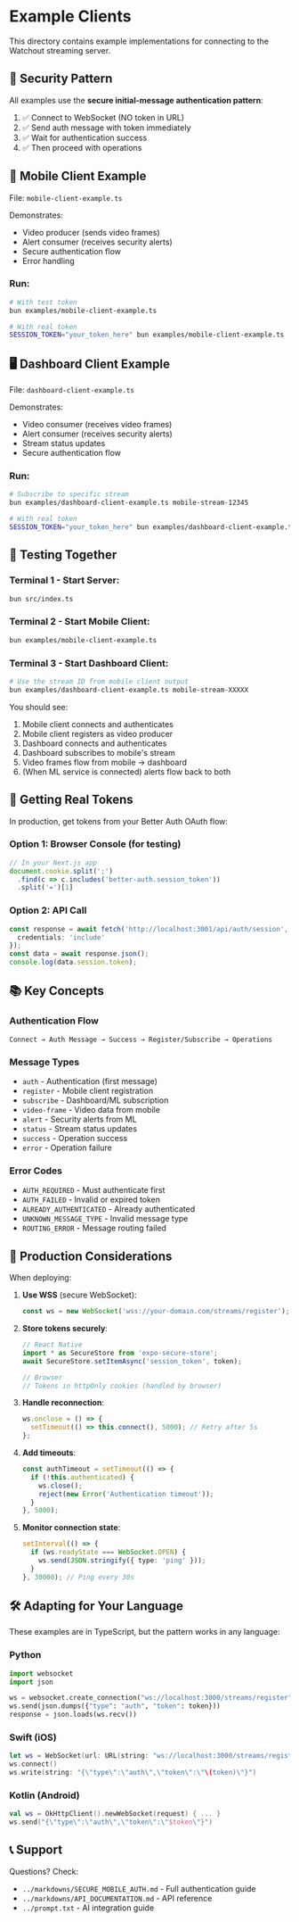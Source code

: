 # Example Clients

This directory contains example implementations for connecting to the Watchout streaming server.

## 🔐 Security Pattern

All examples use the **secure initial-message authentication pattern**:

1. ✅ Connect to WebSocket (NO token in URL)
2. ✅ Send auth message with token immediately
3. ✅ Wait for authentication success
4. ✅ Then proceed with operations

## 📱 Mobile Client Example

File: `mobile-client-example.ts`

Demonstrates:
- Video producer (sends video frames)
- Alert consumer (receives security alerts)
- Secure authentication flow
- Error handling

### Run:
```bash
# With test token
bun examples/mobile-client-example.ts

# With real token
SESSION_TOKEN="your_token_here" bun examples/mobile-client-example.ts
```

## 🖥️ Dashboard Client Example

File: `dashboard-client-example.ts`

Demonstrates:
- Video consumer (receives video frames)
- Alert consumer (receives security alerts)
- Stream status updates
- Secure authentication flow

### Run:
```bash
# Subscribe to specific stream
bun examples/dashboard-client-example.ts mobile-stream-12345

# With real token
SESSION_TOKEN="your_token_here" bun examples/dashboard-client-example.ts mobile-stream-12345
```

## 🧪 Testing Together

### Terminal 1 - Start Server:
```bash
bun src/index.ts
```

### Terminal 2 - Start Mobile Client:
```bash
bun examples/mobile-client-example.ts
```

### Terminal 3 - Start Dashboard Client:
```bash
# Use the stream ID from mobile client output
bun examples/dashboard-client-example.ts mobile-stream-XXXXX
```

You should see:
1. Mobile client connects and authenticates
2. Mobile client registers as video producer
3. Dashboard connects and authenticates
4. Dashboard subscribes to mobile's stream
5. Video frames flow from mobile → dashboard
6. (When ML service is connected) alerts flow back to both

## 🔑 Getting Real Tokens

In production, get tokens from your Better Auth OAuth flow:

### Option 1: Browser Console (for testing)
```javascript
// In your Next.js app
document.cookie.split(';')
  .find(c => c.includes('better-auth.session_token'))
  .split('=')[1]
```

### Option 2: API Call
```typescript
const response = await fetch('http://localhost:3001/api/auth/session', {
  credentials: 'include'
});
const data = await response.json();
console.log(data.session.token);
```

## 📚 Key Concepts

### Authentication Flow
```
Connect → Auth Message → Success → Register/Subscribe → Operations
```

### Message Types
- `auth` - Authentication (first message)
- `register` - Mobile client registration
- `subscribe` - Dashboard/ML subscription
- `video-frame` - Video data from mobile
- `alert` - Security alerts from ML
- `status` - Stream status updates
- `success` - Operation success
- `error` - Operation failure

### Error Codes
- `AUTH_REQUIRED` - Must authenticate first
- `AUTH_FAILED` - Invalid or expired token
- `ALREADY_AUTHENTICATED` - Already authenticated
- `UNKNOWN_MESSAGE_TYPE` - Invalid message type
- `ROUTING_ERROR` - Message routing failed

## 🚀 Production Considerations

When deploying:

1. **Use WSS** (secure WebSocket):
   ```typescript
   const ws = new WebSocket('wss://your-domain.com/streams/register');
   ```

2. **Store tokens securely**:
   ```typescript
   // React Native
   import * as SecureStore from 'expo-secure-store';
   await SecureStore.setItemAsync('session_token', token);
   
   // Browser
   // Tokens in httpOnly cookies (handled by browser)
   ```

3. **Handle reconnection**:
   ```typescript
   ws.onclose = () => {
     setTimeout(() => this.connect(), 5000); // Retry after 5s
   };
   ```

4. **Add timeouts**:
   ```typescript
   const authTimeout = setTimeout(() => {
     if (!this.authenticated) {
       ws.close();
       reject(new Error('Authentication timeout'));
     }
   }, 5000);
   ```

5. **Monitor connection state**:
   ```typescript
   setInterval(() => {
     if (ws.readyState === WebSocket.OPEN) {
       ws.send(JSON.stringify({ type: 'ping' }));
     }
   }, 30000); // Ping every 30s
   ```

## 🛠️ Adapting for Your Language

These examples are in TypeScript, but the pattern works in any language:

### Python
```python
import websocket
import json

ws = websocket.create_connection("ws://localhost:3000/streams/register")
ws.send(json.dumps({"type": "auth", "token": token}))
response = json.loads(ws.recv())
```

### Swift (iOS)
```swift
let ws = WebSocket(url: URL(string: "ws://localhost:3000/streams/register")!)
ws.connect()
ws.write(string: "{\"type\":\"auth\",\"token\":\"\(token)\"}")
```

### Kotlin (Android)
```kotlin
val ws = OkHttpClient().newWebSocket(request) { ... }
ws.send("{\"type\":\"auth\",\"token\":\"$token\"}")
```

## 📞 Support

Questions? Check:
- `../markdowns/SECURE_MOBILE_AUTH.md` - Full authentication guide
- `../markdowns/API_DOCUMENTATION.md` - API reference
- `../prompt.txt` - AI integration guide
